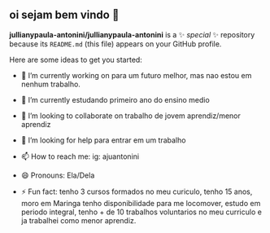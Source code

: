 ## oi sejam bem vindo 👋


**jullianypaula-antonini/jullianypaula-antonini** is a ✨ _special_ ✨ repository because its `README.md` (this file) appears on your GitHub profile.

Here are some ideas to get you started:

- 🔭 I’m currently working on para um futuro melhor, mas nao estou em nenhum trabalho. 
- 🌱 I’m currently estudando primeiro ano do ensino medio
- 👯 I’m looking to collaborate on trabalho de jovem aprendiz/menor aprendiz
- 🤔 I’m looking for help para entrar em um trabalho

- 📫 How to reach me: ig: ajuantonini
- 😄 Pronouns: Ela/Dela
- ⚡ Fun fact: tenho 3 cursos formados no meu curiculo, tenho 15 anos, moro em Maringa tenho disponibilidade para me locomover, estudo em periodo integral, tenho + de 10 trabalhos voluntarios no meu curriculo e ja trabalhei como menor aprendiz.

